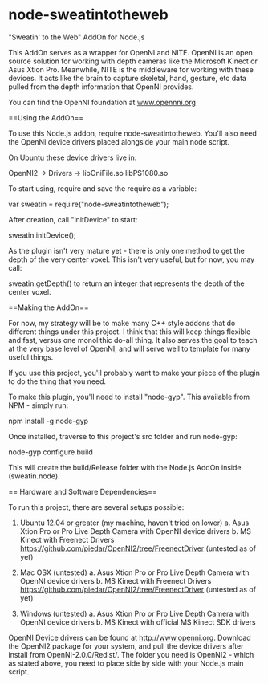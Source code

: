 node-sweatintotheweb
====================

"Sweatin' to the Web" AddOn for Node.js

This AddOn serves as a wrapper for OpenNI and NITE.  OpenNI is an open source solution for working with depth cameras like the Microsoft Kinect or Asus Xtion Pro.  Meanwhile, NITE is the middleware for working with these devices.  It acts like the brain to capture skeletal, hand, gesture, etc data pulled from the depth information that OpenNI provides.

You can find the OpenNI foundation at www.opennni.org


==Using the AddOn==

To use this Node.js addon, require node-sweatintotheweb.  You'll also need the OpenNI device drivers placed alongside your main node script.

On Ubuntu these device drivers live in:

OpenNI2 ->
	Drivers ->
		libOniFile.so
		libPS1080.so

To start using, require and save the require as a variable:

var sweatin = require("node-sweatintotheweb");

After creation, call "initDevice" to start:

sweatin.initDevice();

As the plugin isn't very mature yet - there is only one method to get the depth of the very center voxel.  This isn't very useful, but for now, you may call:

sweatin.getDepth() to return an integer that represents the depth of the center voxel.


==Making the AddOn==

For now, my strategy will be to make many C++ style addons that do different things under this project.  I think that this will keep things flexible and fast, versus one monolithic do-all thing.  It also serves the goal to teach at the very base level of OpenNI, and will serve well to template for many useful things.

If you use this project, you'll probably want to make your piece of the plugin to do the thing that you need.

To make this plugin, you'll need to install "node-gyp".  This available from NPM - simply run:

npm install -g node-gyp

Once installed, traverse to this project's src folder and run node-gyp:

node-gyp configure build

This will create the build/Release folder with the Node.js AddOn inside (sweatin.node).


== Hardware and Software Dependencies==

To run this project, there are several setups possible:

1.  Ubuntu 12.04 or greater (my machine, haven't tried on lower)
	a.  Asus Xtion Pro or Pro Live Depth Camera with OpenNI device drivers
	b.  MS Kinect with Freenect Drivers https://github.com/piedar/OpenNI2/tree/FreenectDriver (untested as of yet)


2.  Mac OSX (untested)
	a.  Asus Xtion Pro or Pro Live Depth Camera with OpenNI device drivers
	b.  MS Kinect with Freenect Drivers https://github.com/piedar/OpenNI2/tree/FreenectDriver (untested as of yet)

3.  Windows (untested)
	a.  Asus Xtion Pro or Pro Live Depth Camera with OpenNI device drivers
	b.  MS Kinect with official MS Kinect SDK drivers


OpenNI Device drivers can be found at http://www.openni.org.  Download the OpenNI2 package for your system, and pull the device drivers after install from OpenNI-2.0.0/Redist/.  The folder you need is OpenNI2 - which as stated above, you need to place side by side with your Node.js main script.

